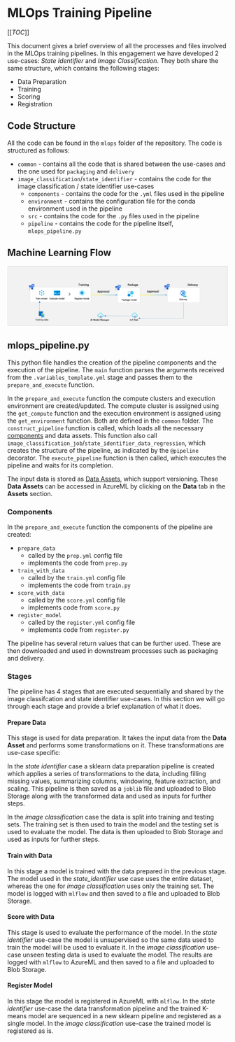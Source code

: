 <!--
SPDX-FileCopyrightText: 2025 Siemens AG

SPDX-License-Identifier: MIT
-->

# MLOps Training Pipeline

[[_TOC_]]

This document gives a brief overview of all the processes and files involved in the MLOps training pipelines. In this engagement we have developed 2 use-cases: _State Identifier_ and _Image Classification_. They both share the same structure, which contains the following stages:

- Data Preparation
- Training
- Scoring
- Registration

## Code Structure

All the code can be found in the `mlops` folder of the repository. The code is structured as follows:
- `common` - contains all the code that is shared between the use-cases and the one used for `packaging` and `delivery`
- `image_classification`/`state_identifier` - contains the code for the image classification / state identifier use-cases
    - `components` - contains the code for the `.yml` files used in the pipeline
    - `environment` - contains the configuration file for the conda environment used in the pipeline
    - `src` - contains the code for the `.py` files used in the pipeline
    - `pipeline` - contains the code for the pipeline itself, `mlops_pipeline.py`

## Machine Learning Flow

![ML Lifecycle](./images/mlops_training_siemens.png)

## mlops_pipeline.py

This python file handles the creation of the pipeline components and the execution of the pipeline. The `main` function parses the arguments received from the `.variables_template.yml` stage and passes them to the `prepare_and_execute` function.

In the `prepare_and_execute` function the compute clusters and execution environment are created/updated. The compute cluster is assigned using the `get_compute` function and the execution environment is assigned using the `get_environment` function. Both are defined in the `common` folder. The `construct_pipeline` function is called, which loads all the necessary [components](https://learn.microsoft.com/en-us/azure/machine-learning/concept-component) and data assets. This function also call `image_classification_job`/`state_identifier_data_regression`, which creates the structure of the pipeline, as indicated by the `@pipeline` decorator. The `execute_pipeline` function is then called, which executes the pipeline and waits for its completion.

The input data is stored as [Data Assets](https://learn.microsoft.com/en-us/azure/data-catalog/data-catalog-how-to-manage), which support versioning. These **Data Assets** can be accessed in AzureML by clicking on the **Data** tab in the **Assets** section.

### Components

In the `prepare_and_execute` function the components of the pipeline are created:

- `prepare_data`
  - called by the `prep.yml` config file
  - implements the code from `prep.py`
- `train_with_data`
  - called by the `train.yml` config file
  - implements the code from `train.py`
- `score_with_data`
  - called by the `score.yml` config file
  - implements code from `score.py`
- `register_model`
  - called by the `register.yml` config file
  - implements code from `register.py`

The pipeline has several return values that can be further used. These are then downloaded and used in downstream processes such as packaging and delivery.

### Stages

The pipeline has 4 stages that are executed sequentially and shared by the image classifcation and state identifier use-cases. In this section we will go through each stage and provide a brief explanation of what it does.

#### Prepare Data

This stage is used for data preparation. It takes the input data from the **Data Asset** and performs some transformations on it. These transformations are use-case specific:

In the *state identifier* case a sklearn data preparation pipeline is created which applies a series of transformations to the data, including filling missing values, summarizing columns, windowing, feature extraction, and scaling. This pipeline is then saved as a `joblib` file and uploaded to Blob Storage along with the transformed data and used as inputs for further steps.

In the *image classification* case the data is split into training and testing sets. The training set is then used to train the model and the testing set is used to evaluate the model. The data is then uploaded to Blob Storage and used as inputs for further steps.

#### Train with Data

In this stage a model is trained with the data prepared in the previous stage. The model used in the *state_identifier* use case uses the entire dataset, whereas the one for *image classification* uses only the training set. The model is logged with `mlflow` and then saved to a file and uploaded to Blob Storage. 

#### Score with Data

This stage is used to evaluate the performance of the model. In the *state identifier* use-case the model is unsupervised so the same data used to train the model will be used to evaluate it. In the *image classification* use-case unseen testing data is used to evaluate the model. The results are logged with `mlflow` to AzureML and then saved to a file and uploaded to Blob Storage.

#### Register Model

In this stage the model is registered in AzureML with `mlflow`. In the *state identifier* use-case the data transformation pipeline and the trained K-means model are sequenced in a new sklearn pipeline and registered as a single model. In the *image classification* use-case the trained model is registered as is. 